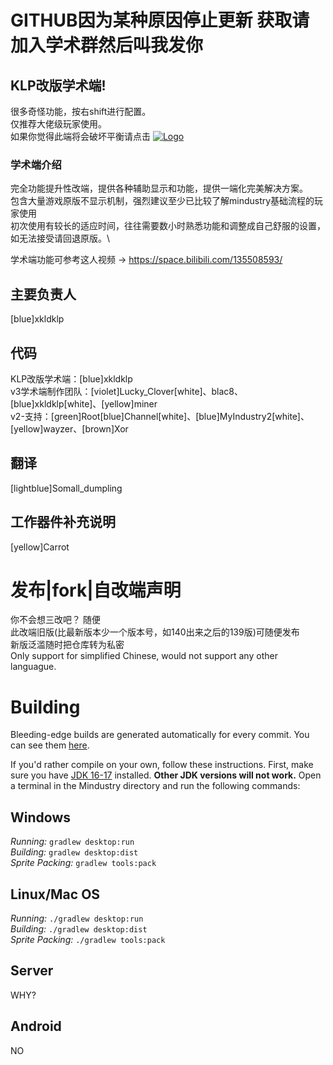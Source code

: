 # GITHUB因为某种原因停止更新 获取请加入学术群然后叫我发你

## KLP改版学术端!
很多奇怪功能，按右shift进行配置。\
仅推荐大佬级玩家使用。\
如果你觉得此端将会破坏平衡请点击
[![Logo](core/assets-raw/sprites/ui/logo.png)](https://github.com/Anuken/Mindustry)

### 学术端介绍
完全功能提升性改端，提供各种辅助显示和功能，提供一端化完美解决方案。\
包含大量游戏原版不显示机制，强烈建议至少已比较了解mindustry基础流程的玩家使用\
初次使用有较长的适应时间，往往需要数小时熟悉功能和调整成自己舒服的设置，如无法接受请回退原版。\

学术端功能可参考这人视频 -> https://space.bilibili.com/135508593/

## 主要负责人
[blue]xkldklp
## 代码
KLP改版学术端：[blue]xkldklp\
v3学术端制作团队：[violet]Lucky_Clover[white]、blac8、[blue]xkldklp[white]、[yellow]miner\
v2-支持：[green]Root[blue]Channel[white]、[blue]MyIndustry2[white]、[yellow]wayzer、[brown]Xor
## 翻译
[lightblue]Somall_dumpling
## 工作器件补充说明
[yellow]Carrot

# 发布|fork|自改端声明
你不会想三改吧？ 随便\
此改端旧版(比最新版本少一个版本号，如140出来之后的139版)可随便发布\
新版泛滥随时把仓库转为私密\
Only support for simplified Chinese, would not support any other languague.

# Building

Bleeding-edge builds are generated automatically for every commit. You can see them [here](https://github.com/Anuken/MindustryBuilds/releases).

If you'd rather compile on your own, follow these instructions.
First, make sure you have [JDK 16-17](https://adoptium.net/archive.html?variant=openjdk17&jvmVariant=hotspot) installed. **Other JDK versions will not work.** Open a terminal in the Mindustry directory and run the following commands:

## Windows

_Running:_ `gradlew desktop:run`  
_Building:_ `gradlew desktop:dist`  
_Sprite Packing:_ `gradlew tools:pack`

## Linux/Mac OS

_Running:_ `./gradlew desktop:run`  
_Building:_ `./gradlew desktop:dist`  
_Sprite Packing:_ `./gradlew tools:pack`

## Server

WHY?
## Android

NO

